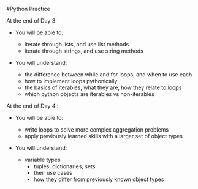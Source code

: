 #Python Practice

At the end of Day 3:

* You will be able to:
	* iterate through lists, and use list methods
	* iterate through strings, and use string methods
	
* You will understand:
	* the difference between while and for loops, and when to use each
	* how to implement loops pythonically
	* the basics of iterables, what they are, how they relate to loops
	* which python objects are iterables vs non-iterables

At the end of Day 4	:

* You will be able to:
	* write loops to solve more complex aggregation problems
	* apply previously learned skills with a larger set of object types

* You will understand:
	* variable types
		* tuples, dictionaries, sets
		* their use cases
		* how they differ from previously known object types
